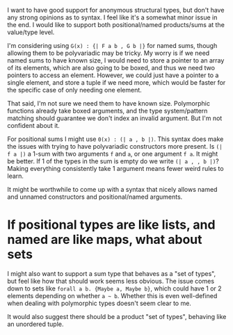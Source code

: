 
I want to have good support for anonymous structural types, but don't have any strong opinions as to syntax. I feel like it's a somewhat minor issue in the end. I would like to support both positional/named products/sums at the value/type level.

I'm considering using `G(x) : {| F a b , G b |}` for named sums, though allowing them to be polyvariadic may be tricky. My worry is if we need named sums to have known size, I would need to store a pointer to an array of its elements, which are also going to be boxed, and thus we need two pointers to access an element. However, we could just have a pointer to a single element, and store a tuple if we need more, which would be faster for the specific case of only needing one element.

That said, I'm not sure we need them to have known size. Polymorphic functions already take boxed arguments, and the type system/pattern matching should guarantee we don't index an invalid argument. But I'm not confident about it.

For positional sums I might use `0(x) : (| a , b |)`. This syntax does make the issues with trying to have polyvariadic constructors more present. Is `(| f a |)` a 1-sum with two arguments `f` and `a`, or one argument `f a`. It might be better. If 1 of the types in the sum is empty do we write `(| a , , b |)`? Making everything consistently take 1 argument means fewer weird rules to learn.

It might be worthwhile to come up with a syntax that nicely allows named and unnamed constructors and positional/named arguments.

# If positional types are like lists, and named are like maps, what about sets

I might also want to support a sum type that behaves as a "set of types", but feel like how that should work seems less obvious. The issue comes down to sets like `forall a b. {Maybe a, Maybe b}`, which could have 1 or 2 elements depending on whether `a ~ b`. Whether this is even well-defined when dealing with polymorphic types doesn't seem clear to me.

It would also suggest there should be a product "set of types", behaving like an unordered tuple.

